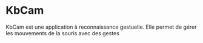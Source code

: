 # KbCam
KbCam est une application à reconnaissance gestuelle. Elle permet de gérer les mouvements de la souris avec des gestes
